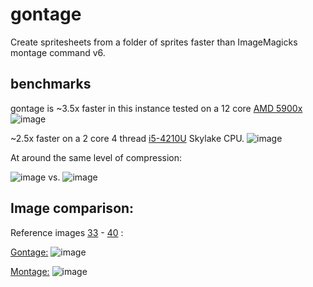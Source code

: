 # gontage

Create spritesheets from a folder of sprites faster than ImageMagicks montage command v6.

## benchmarks
gontage is ~3.5x faster in this instance tested on a 12 core [AMD 5900x](https://www.amd.com/en/product/10461)
![image](https://github.com/LeeWannacott/gontage/assets/49783296/2859f3b9-7c62-4edb-8aed-d1ff2435f942)

~2.5x faster on a 2 core 4 thread [i5-4210U](https://www.intel.com/content/www/us/en/products/sku/81016/intel-core-i54210u-processor-3m-cache-up-to-2-70-ghz/specifications.html) Skylake CPU.
![image](https://github.com/LeeWannacott/gontage/assets/49783296/f7070214-278e-4c98-a0b3-e7af0455d932)



At around the same level of compression:

![image](https://github.com/LeeWannacott/gontage/assets/49783296/82ed22ae-4154-4041-9b7d-e3ab448f09ce)
 vs.
![image](https://github.com/LeeWannacott/gontage/assets/49783296/e6a5932e-34dd-4995-8ee6-b1d731e0d61c)

## Image comparison:

Reference images [33](https://github.com/LeeWannacott/gontage/blob/main/test_sprites/frame0033.png) - [40](https://github.com/LeeWannacott/gontage/blob/main/test_sprites/frame0033.png)  :

[Gontage:](https://github.com/LeeWannacott/gontage/blob/main/test_sprites_f187_v24_gontage.png)
![image](https://github.com/LeeWannacott/gontage/assets/49783296/99cc91a5-295a-46d1-ab16-32451ad22db8)


[Montage:](https://github.com/LeeWannacott/gontage/blob/main/test_sprites_f187_v24_montage.png)
![image](https://github.com/LeeWannacott/gontage/assets/49783296/f6c911b9-2bc0-455c-bed9-5a70c07696ad)




